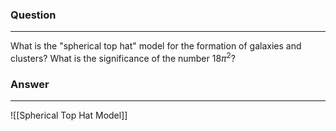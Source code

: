 ### Question
---
What is the "spherical top hat" model for the formation of galaxies and clusters? What is the significance of the number $18 \pi^{2}$?

### Answer
---
![[Spherical Top Hat Model]]